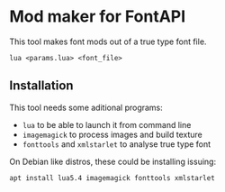 # Mod maker for FontAPI

This tool makes font mods out of a true type font file.

```
lua <params.lua> <font_file>
```

## Installation

This tool needs some aditional programs:
* `lua` to be able to launch it from command line
* `imagemagick` to process images and build texture
* `fonttools` and `xmlstarlet` to analyse true type font

On Debian like distros, these could be installing issuing:

```shell
apt install lua5.4 imagemagick fonttools xmlstarlet
```
